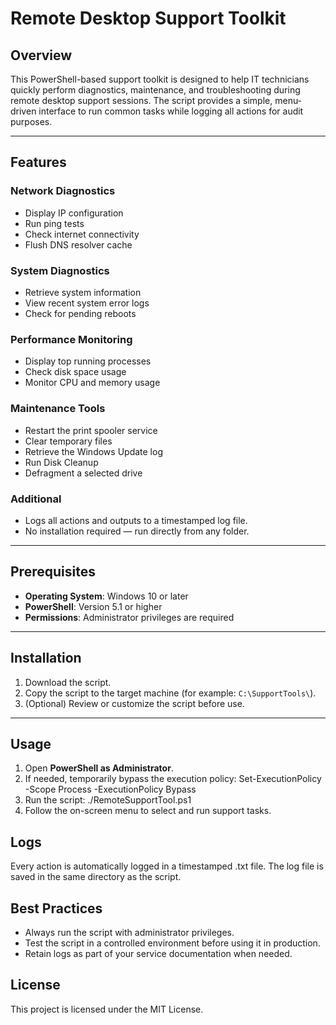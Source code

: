 # Remote Desktop Support Toolkit

## Overview

This PowerShell-based support toolkit is designed to help IT technicians quickly perform diagnostics, maintenance, and troubleshooting during remote desktop support sessions. The script provides a simple, menu-driven interface to run common tasks while logging all actions for audit purposes.

---

## Features

### Network Diagnostics
- Display IP configuration
- Run ping tests
- Check internet connectivity
- Flush DNS resolver cache

### System Diagnostics
- Retrieve system information
- View recent system error logs
- Check for pending reboots

### Performance Monitoring
- Display top running processes
- Check disk space usage
- Monitor CPU and memory usage

### Maintenance Tools
- Restart the print spooler service
- Clear temporary files
- Retrieve the Windows Update log
- Run Disk Cleanup
- Defragment a selected drive

### Additional
- Logs all actions and outputs to a timestamped log file.
- No installation required — run directly from any folder.

---

## Prerequisites

- **Operating System**: Windows 10 or later
- **PowerShell**: Version 5.1 or higher
- **Permissions**: Administrator privileges are required

---

## Installation

1. Download the script.
2. Copy the script to the target machine (for example: `C:\SupportTools\`).
3. (Optional) Review or customize the script before use.

---

## Usage

1. Open **PowerShell as Administrator**.
2. If needed, temporarily bypass the execution policy: Set-ExecutionPolicy -Scope Process -ExecutionPolicy Bypass
3. Run the script: ./RemoteSupportTool.ps1
4. Follow the on-screen menu to select and run support tasks.

## Logs

Every action is automatically logged in a timestamped .txt file.
The log file is saved in the same directory as the script.

## Best Practices

- Always run the script with administrator privileges.
- Test the script in a controlled environment before using it in production.
- Retain logs as part of your service documentation when needed.

## License

This project is licensed under the MIT License.

